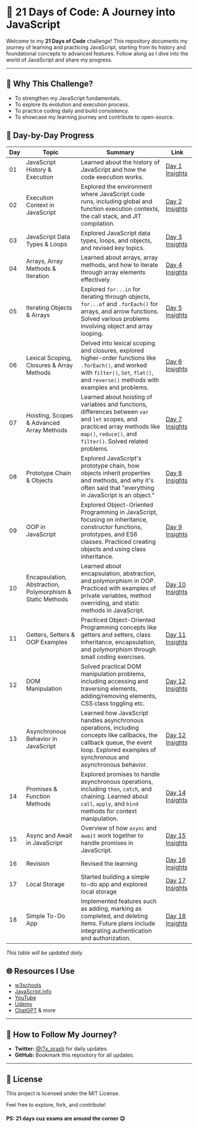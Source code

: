 # 🌟 **21 Days of Code: A Journey into JavaScript**

Welcome to my **21 Days of Code** challenge! This repository documents my journey of learning and practicing JavaScript, starting from its history and foundational concepts to advanced features. Follow along as I dive into the world of JavaScript and share my progress.

---

## 🚀 **Why This Challenge?**

- To strengthen my JavaScript fundamentals.
- To explore its evolution and execution process.
- To practice coding daily and build consistency.
- To showcase my learning journey and contribute to open-source.

## 📅 **Day-by-Day Progress**

| Day | Topic                                                     | Summary                                                                                                                                                                                       | Link                         |
| --- | --------------------------------------------------------- | --------------------------------------------------------------------------------------------------------------------------------------------------------------------------------------------- | ---------------------------- |
| 01  | JavaScript History & Execution                            | Learned about the history of JavaScript and how the code execution works.                                                                                                                     | [Day 1 Insights](./Day-01/)  |
| 02  | Execution Context in JavaScript                           | Explored the environment where JavaScript code runs, including global and function execution contexts, the call stack, and JIT compilation.                                                   | [Day 2 Insights](./Day-02/)  |
| 03  | JavaScript Data Types & Loops                             | Explored JavaScript data types, loops, and objects, and revised key topics.                                                                                                                   | [Day 3 Insights](./Day-03/)  |
| 04  | Arrays, Array Methods & Iteration                         | Learned about arrays, array methods, and how to iterate through array elements effectively.                                                                                                   | [Day 4 Insights](./Day-04/)  |
| 05  | Iterating Objects & Arrays                                | Explored `for...in` for iterating through objects, `for...of` and `.forEach()` for arrays, and arrow functions. Solved various problems involving object and array looping.                   | [Day 5 Insights](./Day-05/)  |
| 06  | Lexical Scoping, Closures & Array Methods                 | Delved into lexical scoping and closures, explored higher-order functions like `.forEach()`, and worked with `filter()`, `Set`, `flat()`, and `reverse()` methods with examples and problems. | [Day 6 Insights](./Day-06/)  |
| 07  | Hoisting, Scopes & Advanced Array Methods                 | Learned about hoisting of variables and functions, differences between `var` and `let` scopes, and practiced array methods like `map()`, `reduce()`, and `filter()`. Solved related problems. | [Day 7 Insights](./Day-07/)  |
| 08  | Prototype Chain & Objects                                 | Explored JavaScript's prototype chain, how objects inherit properties and methods, and why it's often said that "everything in JavaScript is an object."                                      | [Day 8 Insights](./Day-08/)  |
| 09  | OOP in JavaScript                                         | Explored Object-Oriented Programming in JavaScript, focusing on inheritance, constructor functions, prototypes, and ES6 classes. Practiced creating objects and using class inheritance.      | [Day 9 Insights](./Day-09/)  |
| 10  | Encapsulation, Abstraction, Polymorphism & Static Methods | Learned about encapsulation, abstraction, and polymorphism in OOP. Practiced with examples of private variables, method overriding, and static methods in JavaScript.                         | [Day 10 Insights](./Day-10/) |
| 11  | Getters, Setters & OOP Examples                           | Practiced Object-Oriented Programming concepts like getters and setters, class inheritance, encapsulation, and polymorphism through small coding exercises.                                   | [Day 11 Insights](./Day-11/) |
| 12  | DOM Manipulation                                          | Solved practical DOM manipulation problems, including accessing and traversing elements, adding/removing elements, CSS class toggling etc.                                                    | [Day 12 Insights](./Day-12/) |
| 13  | Asynchronous Behavior in JavaScript                       | Learned how JavaScript handles asynchronous operations, including concepts like callbacks, the callback queue, the event loop. Explored examples of synchronous and asynchronous behavior.    | [Day 12 Insights](./Day-13/) |
| 14  | Promises & Function Methods                               | Explored promises to handle asynchronous operations, including `then`, `catch`, and chaining. Learned about `call`, `apply`, and `bind` methods for context manipulation.                     | [Day 14 Insights](./Day-14/) |
| 15  | Async and Await in JavaScript                             | Overview of how `async` and `await` work together to handle promises in JavaScript.                                                                                                           | [Day 15 Insights](./Day-15/) |
| 16  | Revision                                                  | Revised the learning                                                                                                                                                                          | [Day 16 Insights](./Day-16/) |
| 17  | Local Storage                                             | Started building a simple to-do app and explored local storage                                                                                                                                | [Day 17 Insights](./Day-17/) |
| 18  | Simple To-Do App                                          | Implemented features such as adding, marking as completed, and deleting items. Future plans include integrating authentication and authorization.                                             | [Day 18 Insights](./Day-18/) |

_This table will be updated daily._

## 🌐 **Resources I Use**

- [w3schools](https://www.w3schools.com/js/)
- [JavaScript.info](https://javascript.info/)
- [YouTube](https://www.youtube.com/)
- [Udemy](https://www.udemy.com/)
- [ChatGPT](https://chatgpt.com/) & more

---

## 🔗 **How to Follow My Journey?**

- **Twitter:** [@ITx_prash](https://twitter.com/ITx_prash) for daily updates.
- **GitHub:** Bookmark this repository for all updates.

---

## 📝 **License**

This project is licensed under the MIT License.

Feel free to explore, fork, and contribute!

#### **PS: 21 days cuz exams are around the corner 😉**
